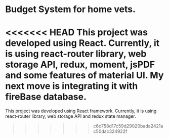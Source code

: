 # Budget System for home vets.

<<<<<<< HEAD
This project was developed using React. Currently, it is using react-router library, web storage API, redux, moment, jsPDF and some features of material UI. My next move is integrating it with fireBase database.
=======
This project was developed using React framework. Currently, it is using react-router library, web storage API and redux state manager.
>>>>>>> c6c758d17c59d29020bada2421ac50dac324922f
